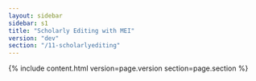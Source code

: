 ```yaml
---
layout: sidebar
sidebar: s1
title: "Scholarly Editing with MEI"
version: "dev"
section: "/11-scholarlyediting"
---
```

{% include content.html version=page.version section=page.section %}
